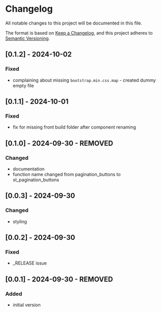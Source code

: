 # Changelog

All notable changes to this project will be documented in this file.

The format is based on [Keep a Changelog](https://keepachangelog.com/en/1.1.0/),
and this project adheres to [Semantic Versioning](https://semver.org/spec/v2.0.0.html).

## [0.1.2] - 2024-10-02
### Fixed
- complaining about missing `bootstrap.min.css.map` - created dummy empty file

## [0.1.1] - 2024-10-01

### Fixed
- fix for missing front build folder after component renaming

## [0.1.0] - 2024-09-30 - REMOVED

### Changed
- documentation
- function name changed from pagination_buttons to st_pagination_buttons

## [0.0.3] - 2024-09-30

### Changed
- styling

## [0.0.2] - 2024-09-30

### Fixed
- _RELEASE issue

## [0.0.1] - 2024-09-30 - REMOVED

### Added
- initial version

